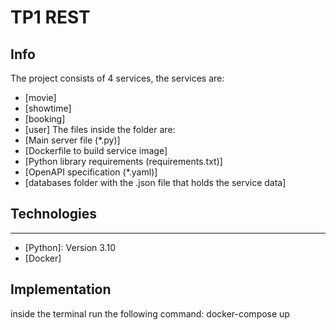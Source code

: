 # TP1 REST

## Info
The project consists of 4 services, the services are:
* [movie]
* [showtime]
* [booking]
* [user]
The files inside the folder are:
* [Main server file (*.py)]
* [Dockerfile to build service image]
* [Python library requirements (requirements.txt)]
* [OpenAPI specification (*.yaml)]
* [databases folder with the .json file that holds the service data]
## Technologies
***
* [Python]: Version 3.10 
* [Docker]

## Implementation
inside the terminal run the following command:
docker-compose up
